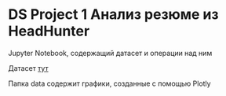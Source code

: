 # DS Project 1 Анализ резюме из HeadHunter
Jupyter Notebook, содержащий датасет и операции над ним

Датасет [тут](https://drive.google.com/file/d/1_zfWsvluMWJaxYr42F70mRjEfg9vGGrf/view?usp=sharing)

Папка data содержит графики, созданные с помощью Plotly
